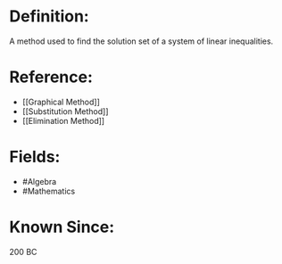 

# Definition:
A method used to find the solution set of a system of linear inequalities.

# Reference:
- [[Graphical Method]]
- [[Substitution Method]]
- [[Elimination Method]]

# Fields: 
- #Algebra
- #Mathematics

# Known Since:
200 BC

